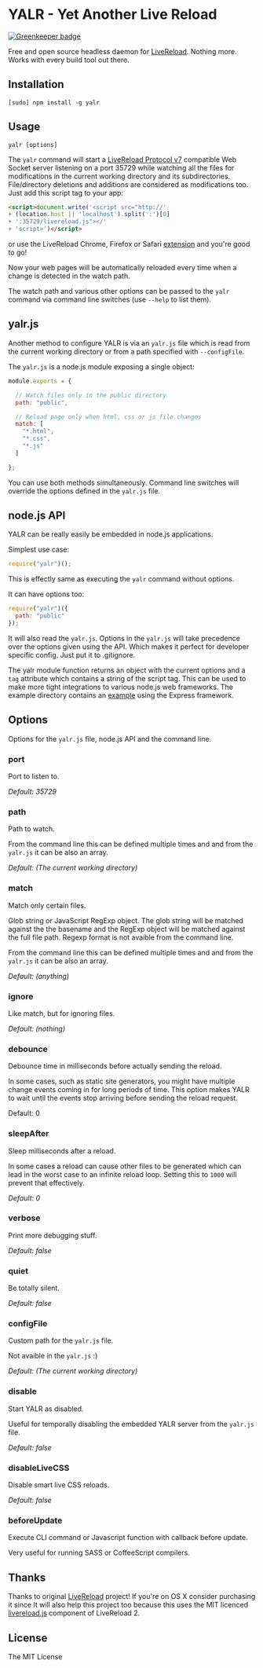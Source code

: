 # YALR - Yet Another Live Reload

[![Greenkeeper badge](https://badges.greenkeeper.io/epeli/yalr.svg)](https://greenkeeper.io/)

Free and open source headless daemon for [LiveReload][LiveReload]. Nothing more.
Works with every build tool out there.


## Installation

    [sudo] npm install -g yalr

## Usage

    yalr [options]

The `yalr` command will start a [LiveReload Protocol v7][protocol] compatible
Web Socket server listening on a port 35729 while watching all the
files for modifications in the current working directory and its
subdirectories. File/directory deletions and additions are considered as
modifications too. Just add this script tag to your app:

```html
<script>document.write('<script src="http://'
+ (location.host || 'localhost').split(':')[0]
+ ':35729/livereload.js"></'
+ 'script>')</script>
```

or use the LiveReload Chrome, Firefox or Safari [extension][extension] and you're good to go!

Now your web pages will be automatically reloaded every time when a change is
detected in the watch path.

The watch path and various other options can be passed to the `yalr` command via
command line switches (use `--help` to list them).

## yalr.js

Another method to configure YALR is via an `yalr.js` file which is read from
the current working directory or from a path specified with `--configFile`.

The `yalr.js` is a node.js module exposing a single object:

```javascript
module.exports = {

  // Watch files only in the public directory
  path: "public",

  // Reload page only when html, css or js file changes
  match: [
    "*.html",
    "*.css",
    "*.js"
  ]

};
```

You can use both methods simultaneously. Command line switches will override
the options defined in the `yalr.js` file.

## node.js API

YALR can be really easily be embedded in node.js applications.

Simplest use case:

```javascript
require("yalr")();
```

This is effectly same as executing the `yalr` command without options.

It can have options too:

```javascript
require("yalr")({
  path: "public"
});
```

It will also read the `yalr.js`. Options in the `yalr.js` will take precedence
over the options given using the API. Which makes it perfect for developer
specific config. Just put it to .gitignore.

The yalr module function returns an object with the current options and a `tag`
attribute which contains a string of the script tag. This can be used to make
more tight integrations to various node.js web frameworks. The example
directory contains an [example][express-example] using the Express framework.

## Options

Options for the `yalr.js` file, node.js API and the command line.

### port

Port to listen to.

*Default: 35729*

### path

Path to watch.

From the command line this can be defined multiple times and and from the `yalr.js`
it can be also an array.

*Default: (The current working directory)*

### match

Match only certain files.

Glob string or JavaScript RegExp object. The glob string will be matched against the
the basename and the RegExp object will be matched against the full file path.
Regexp format is not avaible from the command line.

From the command line this can be defined multiple times and and from the `yalr.js`
it can be also an array.

*Default: (anything)*

### ignore

Like match, but for ignoring files.

*Default: (nothing)*

### debounce

Debounce time in milliseconds before actually sending the reload.

In some cases, such as static site generators, you might have multiple
change events coming in for long periods of time. This option makes YALR to
wait until the events stop arriving before sending the reload request.

Default: 0

### sleepAfter

Sleep milliseconds after a reload.

In some cases a reload can cause other files to be generated which can lead in
the worst case to an infinite reload loop. Setting this to `1000` will prevent
that effectively.

*Default: 0*

### verbose

Print more debugging stuff.

*Default: false*

### quiet

Be totally silent.

*Default: false*

### configFile

Custom path for the `yalr.js` file.

Not avaible in the `yalr.js` :)

*Default: (The current working directory)*

### disable

Start YALR as disabled.

Useful for temporally disabling the embedded YALR server from the `yalr.js` file.

*Default: false*

### disableLiveCSS

Disable smart live CSS reloads.

*Default: false*

### beforeUpdate

Execute CLI command or Javascript function with callback before update.

Very useful for running SASS or CoffeeScript compilers.

## Thanks

Thanks to original [LiveReload][] project! If you're on OS X consider purchasing it since
It will also help this project too because this uses the MIT licenced [livereload.js][] 
component of LiveReload 2.


## License

The MIT License

[protocol]: http://feedback.livereload.com/knowledgebase/articles/86174-livereload-protocol
[extension]: http://feedback.livereload.com/knowledgebase/articles/86242-how-do-i-install-and-use-the-browser-extensions-
[LiveReload]: http://livereload.com/
[express-example]: https://github.com/epeli/yalr/tree/master/example/express-integration
[livereload.js]: https://github.com/livereload/livereload-js
